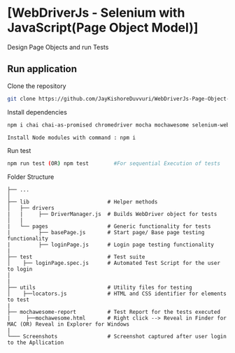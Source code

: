 # [WebDriverJs - Selenium with JavaScript(Page Object Model)]

Design Page Objects and run Tests

## Run application
Clone the repository

```bash
git clone https://github.com/JayKishoreDuvvuri/WebDriverJs-Page-Object-Model.git
```

Install dependencies
```bash
npm i chai chai-as-promised chromedriver mocha mochawesome selenium-webdriver --save-dev 

Install Node modules with command : npm i
```

Run test
```bash
npm run test (OR) npm test        #For sequential Execution of tests
```

Folder Structure

    ├── ...
    │
    ├── lib                         # Helper methods
    │   ├── drivers      
    |   |     ├── DriverManager.js  # Builds WebDriver object for tests
    │   |                 
    |   └── pages                   # Generic functionality for tests
    |         ├── basePage.js       # Start page/ Base page testing functionality
    |         ├── loginPage.js      # Login page testing functionality
    |  
    ├── test                        # Test suite
    │    ├── loginPage.spec.js      # Automated Test Script for the user to login
    │      
    |
    ├── utils                       # Utility files for testing           
    │    ├──locators.js             # HTML and CSS identifier for elements to test
    |
    ├── mochawesome-report          # Test Report for the tests executed
    |     ├──mochawesome.html       # Right click --> Reveal in Finder for MAC (OR) Reveal in Explorer for Windows
    |
    └─── Screenshots                # Screenshot captured after user login to the Apllication

  

